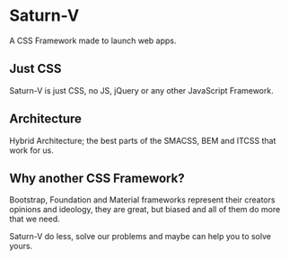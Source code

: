 # Saturn-V

A CSS Framework made to launch web apps.
 
## Just CSS

Saturn-V is just CSS, no JS, jQuery or any other JavaScript Framework.

## Architecture
Hybrid Architecture; the best parts of the SMACSS, BEM and ITCSS that work for us.

## Why another CSS Framework?

Bootstrap, Foundation and Material frameworks represent their creators opinions and ideology, they are great, but biased and all of them do more that we need. 

Saturn-V do less, solve our problems and maybe can help you to solve yours. 
